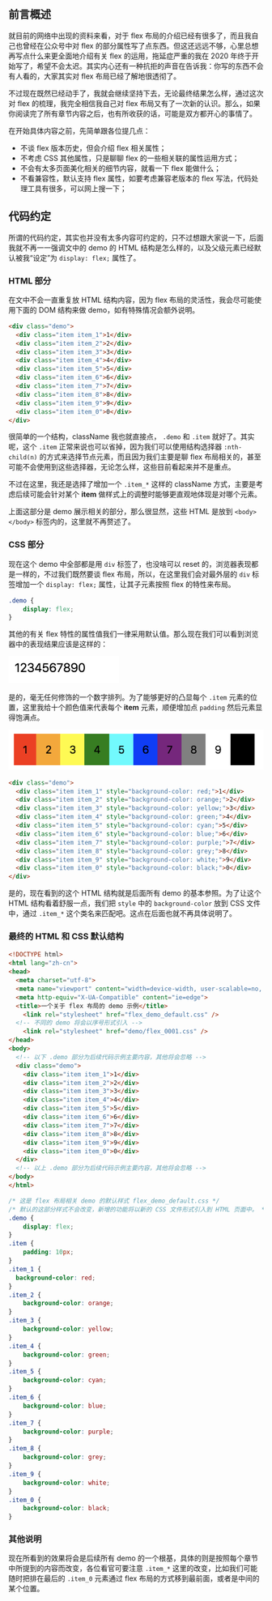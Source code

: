 ## 前言概述

就目前的网络中出现的资料来看，对于 flex 布局的介绍已经有很多了，而且我自己也曾经在公众号中对 flex 的部分属性写了点东西。但这还远远不够，心里总想再写点什么来更全面地介绍有关 flex 的运用，拖延症严重的我在 2020 年终于开始写了，希望不会太迟。其实内心还有一种抗拒的声音在告诉我：你写的东西不会有人看的，大家其实对 flex 布局已经了解地很透彻了。

不过现在既然已经动手了，我就会继续坚持下去，无论最终结果怎么样，通过这次对 flex 的梳理，我完全相信我自己对 flex 布局又有了一次新的认识。那么，如果你阅读完了所有章节内容之后，也有所收获的话，可能是双方都开心的事情了。

在开始具体内容之前，先简单跟各位提几点：

- 不谈 flex 版本历史，但会介绍 flex 相关属性；
- 不考虑 CSS 其他属性，只是聊聊 flex 的一些相关联的属性运用方式；
- 不会有太多页面美化相关的细节内容，就看一下 flex 能做什么；
- 不看兼容性，默认支持 flex 属性，如要考虑兼容老版本的 flex 写法，代码处理工具有很多，可以网上搜一下；

## 代码约定
所谓的代码约定，其实也并没有太多内容可约定的，只不过想跟大家说一下，后面我就不再一一强调文中的 demo 的 HTML 结构是怎么样的，以及父级元素已经默认被我“设定”为 `display: flex;` 属性了。

### HTML 部分
在文中不会一直重复放 HTML 结构内容，因为 flex 布局的灵活性，我会尽可能使用下面的 DOM 结构来做 demo，如有特殊情况会额外说明。

```html
<div class="demo">
  <div class="item item_1">1</div>
  <div class="item item_2">2</div>
  <div class="item item_3">3</div>
  <div class="item item_4">4</div>
  <div class="item item_5">5</div>
  <div class="item item_6">6</div>
  <div class="item item_7">7</div>
  <div class="item item_8">8</div>
  <div class="item item_9">9</div>
  <div class="item item_0">0</div>
</div>
```

很简单的一个结构，className 我也就直接点， `.demo` 和 `.item` 就好了。其实呢，这个 `.item`  正常来说也可以省掉，因为我们可以使用结构选择器 `:nth-child(n)` 的方式来选择节点元素，而且因为我们主要是聊 flex 布局相关的，甚至可能不会使用到这些选择器，无论怎么样，这些目前看起来并不是重点。

不过在这里，我还是选择了增加一个 `.item_*` 这样的 className 方式，主要是考虑后续可能会针对某个 **item** 做样式上的调整时能够更直观地体现是对哪个元素。

上面这部分是 demo 展示相关的部分，那么很显然，这些 HTML 是放到 `<body></body>` 标签内的，这里就不再赘述了。

### CSS 部分
现在这个 demo 中全部都是用 `div` 标签了，也没啥可以 reset 的，浏览器表现都是一样的，不过我们既然要谈 flex 布局，所以，在这里我们会对最外层的 `div` 标签增加一个 `display: flex;` 属性，让其子元素按照 flex 的特性来布局。

```css
.demo {
	display: flex;
}
```

其他的有关 flex 特性的属性值我们一律采用默认值。那么现在我们可以看到浏览器中的表现结果应该是这样的：

![image.png](image/01-1.png)

是的，毫无任何修饰的一个数字排列。为了能够更好的凸显每个 `.item` 元素的位置，这里我给十个颜色值来代表每个 **item** 元素，顺便增加点 `padding` 然后元素显得饱满点。

![image.png](image/01-2.png)

```html
<div class="demo">
  <div class="item item_1" style="background-color: red;">1</div>
  <div class="item item_2" style="background-color: orange;">2</div>
  <div class="item item_3" style="background-color: yellow;">3</div>
  <div class="item item_4" style="background-color: green;">4</div>
  <div class="item item_5" style="background-color: cyan;">5</div>
  <div class="item item_6" style="background-color: blue;">6</div>
  <div class="item item_7" style="background-color: purple;">7</div>
  <div class="item item_8" style="background-color: grey;">8</div>
  <div class="item item_9" style="background-color: white;">9</div>
  <div class="item item_0" style="background-color: black;">0</div>
</div>
```

是的，现在看到的这个 HTML 结构就是后面所有 demo 的基本参照。为了让这个 HTML 结构看着舒服一点，我们把 `style` 中的 `background-color` 放到 CSS 文件中，通过 `.item_*` 这个类名来匹配吧。这点在后面也就不再具体说明了。

### 最终的 HTML 和 CSS 默认结构
```html
<!DOCTYPE html>
<html lang="zh-cn">
<head>
  <meta charset="utf-8">
  <meta name="viewport" content="width=device-width, user-scalable=no, initial-scale=1.0, maximum-scale=1.0, minimum-scale=1.0, minimal-ui, shrink-to-fit=no">
  <meta http-equiv="X-UA-Compatible" content="ie=edge">
  <title>一个关于 flex 布局的 demo 示例</title>
	<link rel="stylesheet" href="flex_demo_default.css" />
  <!-- 不同的 demo 将会以序号形式引入 -->
	<link rel="stylesheet" href="demo/flex_0001.css" />
</head>
<body>
  <!-- 以下 .demo 部分为后续代码示例主要内容，其他将会忽略 -->
  <div class="demo">
    <div class="item item_1">1</div>
    <div class="item item_2">2</div>
    <div class="item item_3">3</div>
    <div class="item item_4">4</div>
    <div class="item item_5">5</div>
    <div class="item item_6">6</div>
    <div class="item item_7">7</div>
    <div class="item item_8">8</div>
    <div class="item item_9">9</div>
    <div class="item item_0">0</div>
  </div>
  <!-- 以上 .demo 部分为后续代码示例主要内容，其他将会忽略 -->
</body>
</html>
```

```css
/* 这是 flex 布局相关 demo 的默认样式 flex_demo_default.css */
/* 默认的这部分样式不会改变，新增的功能将以新的 CSS 文件形式引入到 HTML 页面中。 */
.demo {
	display: flex;
}
.item {
	padding: 10px;
}
.item_1 {
  background-color: red;
}
.item_2 {
	background-color: orange;
}
.item_3 {
	background-color: yellow;
}
.item_4 {
	background-color: green;
}
.item_5 {
	background-color: cyan;
}
.item_6 {
	background-color: blue;
}
.item_7 {
	background-color: purple;
}
.item_8 {
	background-color: grey;
}
.item_9 {
	background-color: white;
}
.item_0 {
	background-color: black;
}
```

### 其他说明
现在所看到的效果将会是后续所有 demo 的一个根基，具体的则是按照每个章节中所提到的内容而改变，各位看官可要注意 `.item_*` 这里的改变，比如我们可能随时把排在最后的 `.item_0` 元素通过 flex 布局的方式移到最前面，或者是中间的某个位置。